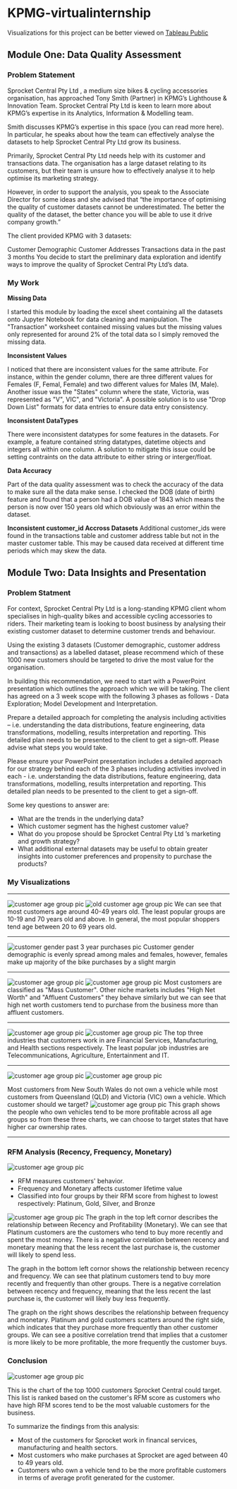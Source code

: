 # KPMG-virtualinternship

Visualizations for this project can be better viewed on [Tableau Public](https://public.tableau.com/profile/daniel8010#!/vizhome/KPMGMarketingStrategyDataAnalysis/Story1)


## Module One: Data Quality Assessment
### Problem Statement
Sprocket Central Pty Ltd , a medium size bikes & cycling accessories organisation, has approached Tony Smith (Partner) in KPMG’s Lighthouse & Innovation Team. Sprocket Central Pty Ltd  is keen to learn more about KPMG’s expertise in its Analytics, Information & Modelling team. 

Smith discusses KPMG’s expertise in this space (you can read more here). In particular, he speaks about how the team can effectively analyse the datasets to help Sprocket Central Pty Ltd grow its business.

Primarily, Sprocket Central Pty Ltd needs help with its customer and transactions data. The organisation has a large dataset relating to its customers, but their team is unsure how to effectively analyse it to help optimise its marketing strategy. 

However, in order to support the analysis, you speak to the Associate Director for some ideas and she advised that “the importance of optimising the quality of customer datasets cannot be underestimated. The better the quality of the dataset, the better chance you will be able to use it drive company growth.”

The client provided KPMG with 3 datasets:

Customer Demographic 
Customer Addresses
Transactions data in the past 3 months
You decide to start the preliminary data exploration and identify ways to improve the quality of Sprocket Central Pty Ltd’s data.


### My Work
**Missing Data**

I started this module by loading the excel sheet containing all the datasets onto Jupyter Notebook for data cleaning and manipulation. The "Transaction" worksheet contained missing values but the missing values only represented for around 2% of the total data so I simply removed the missing data.

**Inconsistent Values**

I noticed that there are inconsistent values for the same attribute. For instance, within the gender column, there are three different values for Females (F, Femal, Female) and two different values for Males (M, Male). Another issue was the "States" column where the state, Victoria, was represented as "V", VIC", and "Victoria". A possible solution is to use "Drop Down List" formats for data entries to ensure data entry consistency. 

**Inconsistent DataTypes**

There were inconsistent datatypes for some features in the datasets. For example, a feature contained string datatypes, datetime objects and integers all within one column. A solution to mitigate this issue could be setting contraints on the data attribute to either string or interger/float. 

**Data Accuracy**

Part of the data quality assessment was to check the accuracy of the data to make sure all the data make sense. I checked the DOB (date of birth) feature and found that a person had a DOB value of 1843 which means the person is now over 150 years old which obviously was an error within the dataset.

**Inconsistent customer_id Accross Datasets**
Additional customer_ids were found in the transactions table and customer address table but not in the master customer table. This may be caused data received at different time periods which may skew the data. 

## Module Two: Data Insights and Presentation
### Problem Statment
For context, Sprocket Central Pty Ltd is a long-standing KPMG client whom specialises in high-quality bikes and accessible cycling accessories to riders. Their marketing team is looking to boost business by analysing their existing customer dataset to determine customer trends and behaviour. 

Using the existing 3 datasets (Customer demographic, customer address and transactions) as a labelled dataset, please recommend which of these 1000 new customers should be targeted to drive the most value for the organisation. 

In building this recommendation, we need to start with a PowerPoint presentation which outlines the approach which we will be taking. The client has agreed on a 3 week scope with the following 3 phases as follows - Data Exploration; Model Development and Interpretation.

Prepare a detailed approach for completing the analysis including activities – i.e. understanding the data distributions, feature engineering, data transformations, modelling, results interpretation and reporting. This detailed plan needs to be presented to the client to get a sign-off. Please advise what steps you would take. 

Please ensure your PowerPoint presentation includes a detailed approach for our strategy behind each of the 3 phases including activities involved in each - i.e. understanding the data distributions, feature engineering, data transformations, modelling, results interpretation and reporting. This detailed plan needs to be presented to the client to get a sign-off.

Some key questions to answer are:
* What are the trends in the underlying data?
* Which customer segment has the highest customer value?
* What do you propose should be Sprocket Central Pty Ltd ’s marketing and growth strategy?
* What additional external datasets may be useful to obtain greater insights into customer preferences and propensity to purchase the products?


### My Visualizations

<hr>

![customer age group pic](https://github.com/daniel8691/KPMG-virtualinternship/blob/master/Module_two/ppt_graphs/new_customer_age_groups.png)
![old customer age group pic](https://github.com/daniel8691/KPMG-virtualinternship/blob/master/Module_two/ppt_graphs/old_customer_age_groups.png)
We can see that most customers age around 40-49 years old. The least popular groups are 10-19 and 70 years old and above.
In general, the most popular shoppers tend age between 20 to 69 years old. 
<hr>

![customer gender past 3 year purchases pic](https://github.com/daniel8691/KPMG-virtualinternship/blob/master/Module_two/ppt_graphs/new_customer_bike_related_purchases_for_the_past_3_years_by_gender.png)
Customer gender demographic is evenly spread among males and females, however, females make up majority of the bike purchases by a slight margin

<hr>

![customer age group pic](https://github.com/daniel8691/KPMG-virtualinternship/blob/master/Module_two/ppt_graphs/new_wealth_segment_by_age.png)
![customer age group pic](https://github.com/daniel8691/KPMG-virtualinternship/blob/master/Module_two/ppt_graphs/old_wealth_segment_by_age.png)
Most customers are classified as "Mass Customer". Other niche markets includes "High Net Worth" and "Affluent Customers" they behave similarly but we can see that high net worth customers tend to purchase from the business more than affluent customers. 

<hr>

![customer age group pic](https://github.com/daniel8691/KPMG-virtualinternship/blob/master/Module_two/ppt_graphs/new_job_industry_category_distribution.png)
![customer age group pic](https://github.com/daniel8691/KPMG-virtualinternship/blob/master/Module_two/ppt_graphs/old_job_industry_category_distribution.png)
The top three industries that customers work in are Financial Services, Manufacturing, and Health sections respectively. The least popular job industries are Telecommunications, Agriculture, Entertainment and IT. 

<hr>

![customer age group pic](https://github.com/daniel8691/KPMG-virtualinternship/blob/master/Module_two/ppt_graphs/new_customers_number_cars_own_per_state.png)
![customer age group pic](https://github.com/daniel8691/KPMG-virtualinternship/blob/master/Module_two/ppt_graphs/old_customers_number_cars_own_per_state.png)

Most customers from New South Wales do not own a vehicle while most customers from Queensland (QLD) and Victoria (VIC) own a vehicle. Which customer should we target?
![customer age group pic](https://github.com/daniel8691/KPMG-virtualinternship/blob/master/Module_two/ppt_graphs/profitability%20between%20age%20groups.png)
This graph shows the people who own vehicles tend to be more profitable across all age groups so from these three charts, we can choose to target states that have higher car ownership rates.

<hr>

### RFM Analysis (Recency, Frequency, Monetary)
![customer age group pic](https://github.com/daniel8691/KPMG-virtualinternship/blob/master/Module_two/ppt_graphs/customer_title_description_df.jpg)
* RFM measures customers' behavior. 
* Frequency and Monetary affects customer lifetime value
* Classified into four groups by their RFM score from highest to lowest respectively: Platinum, Gold, Silver, and Bronze

![customer age group pic](https://github.com/daniel8691/KPMG-virtualinternship/blob/master/Module_two/ppt_graphs/RFM%20Analysis.png)
The graph in the top left cornor describes the relationship between Recency and Profitability (Monetary). We can see that Platinum customers are the customers who tend to buy more recently and spent the most money. There is a negative correlation between recency and monetary meaning that the less recent the last purchase is, the customer will likely to spend less.

The graph in the bottom left cornor shows the relationship between recency and frequency. We can see that platinum customers tend to buy more recently and frequently than other groups. There is a negative correlation between recency and frequency, meaning that the less recent the last purchase is, the customer will likely buy less frequently.

The graph on the right shows describes the relationship between frequency and monetary. Platinum and gold customers scatters around the right side, which indicates that they purchase more frequently than other customer groups. We can see a positive correlation trend that implies that a customer is more likely to be more profitable, the more frequently the customer buys. 

### Conclusion
![customer age group pic](https://github.com/daniel8691/KPMG-virtualinternship/blob/master/Module_two/ppt_graphs/top_1000_customers.jpg)

This is the chart of the top 1000 customers Sprocket Central could target. This list is ranked based on the customer's RFM score as customers who have high RFM scores tend to be the most valuable customers for the business. 

To summarize the findings from this analysis:
* Most of the customers for Sprocket work in financal services, manufacturing and health sectors. 
* Most customers who make purchases at Sprocket are aged between 40 to 49 years old. 
* Customers who own a vehicle tend to be the more profitable customers in terms of average profit generated for the customer.






